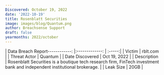 ```yaml
---
Discovered: October 19, 2022
date: '2022-10-19'
title: Rosenblatt Securities
image: images/blog/Quantum.png
author: Breachsense Support
draft: false
yearmonths: 2022/october
---
```


| Data Breach Report------------:     |:-------------:    | :-----:|
| Victim      | rblt.com      | 
| Threat Actor      | Quantum      | 
| Date Discovered      | Oct 19, 2022      | 
| Description      | Rosenblatt Securities is a boutique tech research firm, FinTech investment bank and independent institutional brokerage.      | 
| Leak Size      | 20GB      | 

